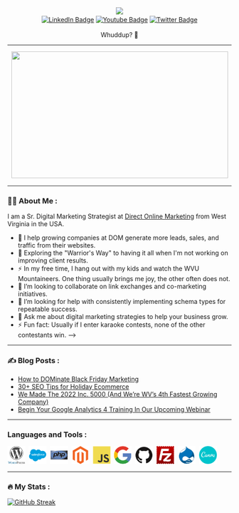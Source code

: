 <div id="header" align="center">
  <img src="https://media.giphy.com/media/Wy3yu6suaOEgM/giphy.gif" width="400"/>
<div id="badges">
     <a href="https://www.linkedin.com/in/jonathanbentz/"><img src="https://img.shields.io/badge/LinkedIn-blue?style=for-the-badge&logo=linkedin&logoColor=white" alt="LinkedIn Badge"/></a>
  <a href="https://www.youtube.com/user/jonbmx3/"><img src="https://img.shields.io/badge/YouTube-red?style=for-the-badge&logo=youtube&logoColor=white" alt="Youtube Badge"/></a>
 <a href="https://www.facebook.com/jonathanbentz/"><img src="https://img.shields.io/badge/Facebook-blue?style=for-the-badge&logo=facebook&logoColor=white" alt="Twitter Badge"/></a>
    </div>
  <img src="https://komarev.com/ghpvc/?username=jonathanbentz&style=flat-square&color=blue" alt=""/>
  </div>
<div align="center">
Whuddup? 👋  
</div>

---

<div align="center">
  <img src="https://media.giphy.com/media/hqUp2o2TldiRkXOUsx/giphy.gif" width="487" height="284"/>
</div>

---

### 👨‍🦲 About Me :<div align="center">

I am a Sr. Digital Marketing Strategist at <a href="https://www.directom.com/">Direct Online Marketing</a> from West Virginia in the USA.

- :telescope: I help growing companies at DOM generate more leads, sales, and traffic from their websites.
- :seedling: Exploring the "Warrior's Way" to having it all when I'm not working on improving client results.
- :zap: In my free time, I hang out with my kids and watch the WVU Mountaineers. One thing usually brings me joy, the other often does not.
- 👯 I’m looking to collaborate on link exchanges and co-marketing initiatives.
- 🤔 I’m looking for help with consistently implementing schema types for repeatable success.
- 💬 Ask me about digital marketing strategies to help your business grow.
- ⚡ Fun fact: Usually if I enter karaoke contests, none of the other contestants win.
-->
  
---

### :writing_hand: Blog Posts :
  
<!-- BLOG-POST-LIST:START -->
- [How to DOMinate Black Friday Marketing](https://www.directom.com/black-friday-marketing/)
- [30+ SEO Tips for Holiday Ecommerce](https://www.directom.com/holidayecommerceseotips/)
- [We Made The 2022 Inc. 5000 &lpar;And We’re WV’s 4th Fastest Growing Company&rpar;](https://www.directom.com/inc-5000-2022/)
- [Begin Your Google Analytics 4 Training In Our Upcoming Webinar](https://www.directom.com/google-analytics-4-training/)
<!-- BLOG-POST-LIST:END -->
  
---

### Languages and Tools :
  
 <div>
  <img src="https://github.com/devicons/devicon/blob/master/icons/wordpress/wordpress-original.svg" title="Wordpress" alt="Wordpress" width="40" height="40"/>&nbsp;
  <img src="https://github.com/devicons/devicon/blob/master/icons/salesforce/salesforce-original.svg" title="Salesforce" alt="Salesforce" width="40" height="40"/>&nbsp;
  <img src="https://github.com/devicons/devicon/blob/master/icons/php/php-original.svg" title="PHP" alt="PHP" width="40" height="40"/>&nbsp;
  <img src="https://github.com/devicons/devicon/blob/master/icons/magento/magento-original.svg" title="Magento" alt="Magento" width="40" height="40"/>&nbsp;
  <img src="https://github.com/devicons/devicon/blob/master/icons/javascript/javascript-original.svg" title="Javascript" alt="Javascript" width="40" height="40"/>&nbsp;
  <img src="https://github.com/devicons/devicon/blob/master/icons/google/google-original.svg" title="Google" alt="Google" width="40" height="40"/>&nbsp;
  <img src="https://github.com/devicons/devicon/blob/master/icons/github/github-original.svg"  title="Github" alt="Github" width="40" height="40"/>&nbsp;
  <img src="https://github.com/devicons/devicon/blob/master/icons/filezilla/filezilla-plain.svg" title="Filezilla" alt="Filezilla" width="40" height="40"/>&nbsp;
  <img src="https://github.com/devicons/devicon/blob/master/icons/drupal/drupal-original.svg" title="Drupal" alt="Drupal" width="40" height="40"/>&nbsp;
  <img src="https://github.com/devicons/devicon/blob/master/icons/canva/canva-original.svg" title="Canva" alt="Canva" width="40" height="40"/>&nbsp;
 </div>
  
  ---

### :fire: My Stats :
  
  [![GitHub Streak](http://github-readme-streak-stats.herokuapp.com?user=jonathanbentz&theme=dark&background=000000)](https://git.io/streak-stats)
  
